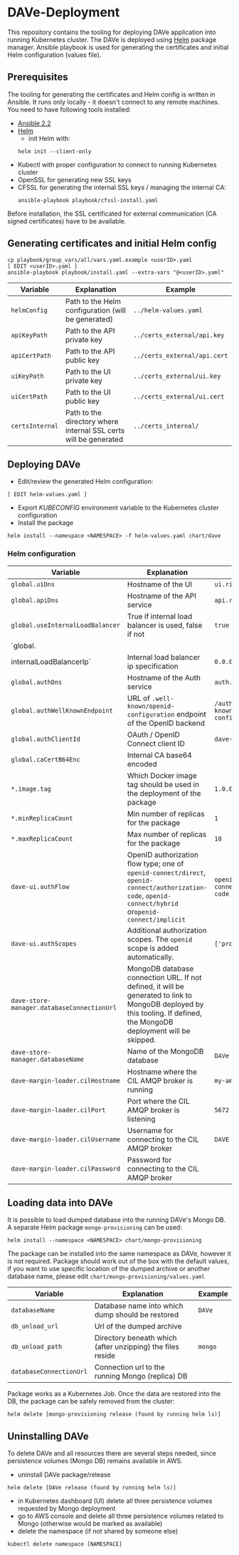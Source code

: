 # DAVe-Deployment

This repository contains the tooling for deploying DAVe application into running Kubernetes cluster. The DAVe
is deployed using [Helm](https://github.com/kubernetes/helm) package manager. Ansible playbook is used for generating
the certificates and initial Helm configuration (values file).

## Prerequisites

The tooling for generating the certificates and Helm config is written in Ansible. It runs only locally - it doesn't
connect to any remote machines. You need to have following tools installed:
* [Ansible 2.2](http://docs.ansible.com/ansible/latest/intro_installation.html#installation)
* [Helm](https://github.com/kubernetes/helm)
    - init Helm with:
    ```
    helm init --client-only
    ```
* Kubectl with proper configuration to connect to running Kubernetes cluster
* OpenSSL for generating new SSL keys
* CFSSL for generating the internal SSL keys / managing the internal CA:
    ```
    ansible-playbook playbook/cfssl-install.yaml
    ```

Before installation, the SSL certificated for external communication (CA signed certificates) have to be available.

## Generating certificates and initial Helm config
```
cp playbook/group_vars/all/vars.yaml.example <userID>.yaml
[ EDIT <userID>.yaml ]
ansible-playbook playbook/install.yaml --extra-vars "@<userID>.yaml"
```

| Variable | Explanation | Example |
|--------|-------------|---------|
| `helmConfig` | Path to the Helm configuration (will be generated) | `../helm-values.yaml` |
| `apiKeyPath` | Path to the API private key | `../certs_external/api.key` |
| `apiCertPath` | Path to the API public key | `../certs_external/api.cert` |
| `uiKeyPath` | Path to the UI private key | `../certs_external/ui.key` |
| `uiCertPath` | Path to the UI public key | `../certs_external/ui.cert` |
| `certsInternal` | Path to the directory where internal SSL certs will be generated | `../certs_internal/` |

## Deploying DAVe

* Edit/review the generated Helm configuration:
```
[ EDIT helm-values.yaml ]
```
* Export _KUBECONFIG_ environment variable to the Kubernetes cluster configuration
* Install the package
```
helm install --namespace <NAMESPACE> -f helm-values.yaml chart/dave
```

### Helm configuration

| Variable | Explanation | Example |
|--------|-------------|---------|
| `global.uiDns` | Hostname of the UI | `ui.risk.dev.dbgcloud.io` |
| `global.apiDns` | Hostname of the API service | `api.risk.dev.dbgcloud.io` |
| `global.useInternalLoadBalancer` | True if internal load balancer is used, false if not | `true` |
| `global.
internalLoadBalancerIp` | Internal load balancer ip specification | `0.0.0.0/0` |
| `global.authDns` | Hostname of the Auth service | `auth.dave.dbg-devops.com` |
| `global.authWellKnownEndpoint` | URL of `.well-known/openid-configuration` endpoint of the OpenID backend | `/auth/realms/DAVe/.well-known/openid-configuration` |
| `global.authClientId` | OAuth / OpenID Connect client ID | `dave-ui` |
| `global.caCertB64Enc` | Internal CA base64 encoded |  |
| `*.image.tag` | Which Docker image tag should be used in the deployment of the package | `1.0.0` |
| `*.minReplicaCount` | Min number of replicas for the package  | `1` |
| `*.maxReplicaCount` | Max number of replicas for the package | `10` |
| `dave-ui.authFlow` | OpenID authorization flow type; one of `openid-connect/direct`, `openid-connect/authorization-code`, `openid-connect/hybrid ` or`openid-connect/implicit` | `openid-connect/authorization-code` |
| `dave-ui.authScopes` | Additional authorization scopes. The `openid` scope is added automatically. | `['profile']` |
| `dave-store-manager.databaseConnectionUrl` | MongoDB database connection URL. If not defined, it will be generated to link to MongoDB deployed by this tooling. If defined, the MongoDB deployment will be skipped. | |
| `dave-store-manager.databaseName` | Name of the MongoDB database | `DAVe` |
| `dave-margin-loader.cilHostname` | Hostname where the CIL AMQP broker is running | `my-amqp-broker` |
| `dave-margin-loader.cilPort` | Port where the CIL AMQP broker is listening | `5672` |
| `dave-margin-loader.cilUsername` | Username for connecting to the CIL AMQP broker | `DAVE` |
| `dave-margin-loader.cilPassword` | Password for connecting to the CIL AMQP broker | |


## Loading data into DAVe
It is possible to load dumped database into the running DAVe's Mongo DB. A separate Helm package `mongo-provisioning` can be
used:
```
helm install --namespace <NAMESPACE> chart/mongo-provisioning
```

The package can be installed into the same namespace as DAVe, however it is not required. Package should work out of the box
with the default values, if you want to use specific location of the dumped archive or another database name, please
edit `chart/mongo-provisioning/values.yaml`

| Variable | Explanation | Example |
|--------|-------------|---------|
| `databaseName` | Database name into which dump should be restored | `DAVe` |
| `db_unload_url` | Url of the dumped archive |  |
| `db_unload_path` | Directory beneath which (after unzipping) the files reside | `mongo` |
| `databaseConnectionUrl` | Connection url to the running Mongo (replica) DB |  |

Package works as a Kubernetes Job. Once the data are restored into the DB, the package can be safely removed from the cluster:
```
helm delete [mongo-provisioning release (found by running helm ls)]
```

## Uninstalling DAVe
To delete DAVe and all resources there are several steps needed, since persistence volumes (Mongo DB) remains available in AWS.

* uninstall DAVe package/release
```
helm delete [DAVe release (found by running helm ls)]
```

* in Kubernetes dashboard (UI) delete all three persistence volumes requested by Mongo deployment
* go to AWS console and delete all three persistence volumes related to Mongo (otherwise would be marked as available)
* delete the namespace (if not shared by someone else)
```
kubectl delete namespace [NAMESPACE]
```